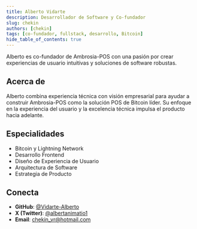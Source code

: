 ```yaml
---
title: Alberto Vidarte
description: Desarrollador de Software y Co-fundador
slug: chekin
authors: [chekin]
tags: [co-fundador, fullstack, desarrollo, Bitcoin]
hide_table_of_contents: true
---
```


Alberto es co-fundador de Ambrosia-POS con una pasión por crear experiencias de usuario intuitivas y soluciones de software robustas.

<!-- truncate -->

## Acerca de

Alberto combina experiencia técnica con visión empresarial para ayudar a construir Ambrosia-POS como la solución POS de Bitcoin líder. Su enfoque en la experiencia del usuario y la excelencia técnica impulsa el producto hacia adelante.

## Especialidades
- Bitcoin y Lightning Network
- Desarrollo Frontend
- Diseño de Experiencia de Usuario
- Arquitectura de Software
- Estrategia de Producto

## Conecta
- **GitHub**: [@Vidarte-Alberto](https://github.com/Vidarte-Alberto)
- **X (Twitter)**: [@albertanimatio1](https://x.com/albertanimatio1)
- **Email**: chekin_vr@hotmail.com
